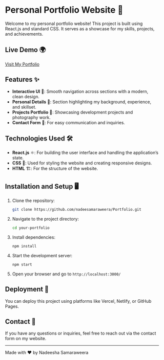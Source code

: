 # Personal Portfolio Website 🚀

Welcome to my personal portfolio website! This project is built using React.js and standard CSS. It serves as a showcase for my skills, projects, and achievements.

## Live Demo 🌍
[Visit My Portfolio](https://nadeesamaraweera.vercel.app//)

## Features ✨
- **Interactive UI** 🎨: Smooth navigation across sections with a modern, clean design.
- **Personal Details** 👤: Section highlighting my background, experience, and skillset.
- **Projects Portfolio** 📂: Showcasing development projects and photography work.
- **Contact Form** 📧: For easy communication and inquiries.

## Technologies Used 🛠️
- **React.js** ⚛️: For building the user interface and handling the application’s state.
- **CSS** 🎨: Used for styling the website and creating responsive designs.
- **HTML** 🏗️: For the structure of the website.

## Installation and Setup 🖥️
1. Clone the repository:
   ```bash
   git clone https://github.com/nadeesamaraweera/Portfolio.git
   ```
2. Navigate to the project directory:
   ```bash
   cd your-portfolio
   ```
3. Install dependencies:
   ```bash
   npm install
   ```
4. Start the development server:
   ```bash
   npm start
   ```
5. Open your browser and go to `http://localhost:3000/`

## Deployment 🚀
You can deploy this project using platforms like Vercel, Netlify, or GitHub Pages.

## Contact 📩
If you have any questions or inquiries, feel free to reach out via the contact form on my website.

---
Made with ❤️ by Nadeesha Samaraweera


